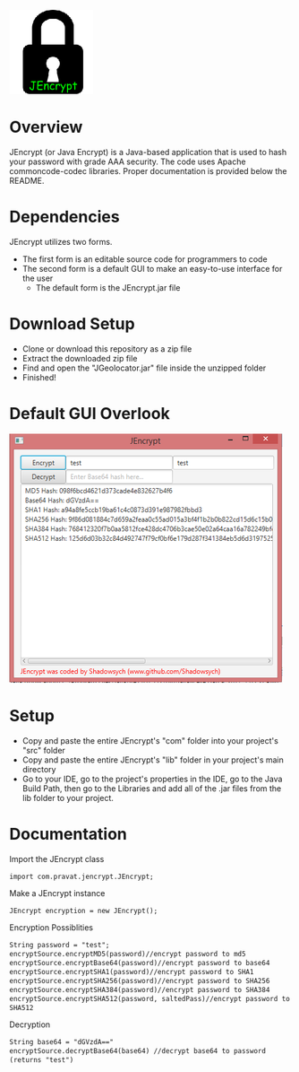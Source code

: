 ![Alt text](/rsrc/icon.png)
# Overview
JEncrypt (or Java Encrypt) is a Java-based application that is used to hash your password with grade AAA security.
The code uses Apache commoncode-codec libraries.
Proper documentation is provided below the README.

# Dependencies
JEncrypt utilizes two forms.
- The first form is an editable source code for programmers to code
- The second form is a default GUI to make an easy-to-use interface for the user
	- The default form is the JEncrypt.jar file
	
# Download Setup
- Clone or download this repository as a zip file
- Extract the downloaded zip file
- Find and open the "JGeolocator.jar" file inside the unzipped folder
- Finished!

# Default GUI Overlook
![Alt text](/rsrc/gui.PNG)

# Setup
- Copy and paste the entire JEncrypt's "com" folder into your project's "src" folder
- Copy and paste the entire JEncrypt's "lib" folder in your project's main directory
- Go to your IDE, go to the project's properties in the IDE, go to the Java Build Path, then go to the Libraries and add
  all of the .jar files from the lib folder to your project.

# Documentation
Import the JEncrypt class
```
import com.pravat.jencrypt.JEncrypt;
```
Make a JEncrypt instance
```
JEncrypt encryption = new JEncrypt();
```
Encryption Possiblities
```
String password = "test";
encryptSource.encryptMD5(password)//encrypt password to md5
encryptSource.encryptBase64(password)//encrypt password to base64
encryptSource.encryptSHA1(password)//encrypt password to SHA1
encryptSource.encryptSHA256(password)//encrypt password to SHA256
encryptSource.encryptSHA384(password)//encrypt password to SHA384
encryptSource.encryptSHA512(password, saltedPass)//encrypt password to SHA512
```
Decryption
```
String base64 = "dGVzdA=="
encryptSource.decryptBase64(base64) //decrypt base64 to password (returns "test")
```